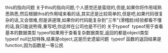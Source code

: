 this的指向问题
​	关于this的指向问题,个人感觉还是蛮绕的,但是,如果你将作用域熟悉熟悉,然后根据this的作用域来看的话,其实还是比较简单的,但是吧,如果代码很复杂的话,又会很难,但是讲道理,如果你的代码能复杂到"三年"(滑稽脸)经验都看不懂的话,我只能说熊得,重写吧,你这样在公司也是不行的
关于typeof
​	typeof用于查看基本的数据类型
​	typeof如果用于查看复杂数据类型,返回的都是object类型
​	typeof  null比较特殊,结果是object,这是历史遗留问题
​	typeof  函数的返回结果是function,因为函数是一等公民
